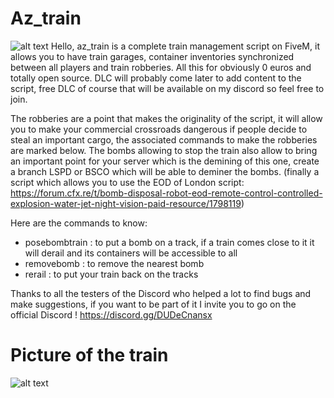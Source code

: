 # Az_train
![alt text](https://media.discordapp.net/attachments/912680553503948821/1001187105743061163/az_train.PNG)
Hello, az_train is a complete train management script on FiveM, it allows you to have train garages, container inventories synchronized between all players and train robberies. All this for obviously 0 euros and totally open source. DLC will probably come later to add content to the script, free DLC of course that will be available on my discord so feel free to join.

The robberies are a point that makes the originality of the script, it will allow you to make your commercial crossroads dangerous if people decide to steal an important cargo, the associated commands to make the robberies are marked below. The bombs allowing to stop the train also allow to bring an important point for your server which is the demining of this one, create a branch LSPD or BSCO which will be able to deminer the bombs. (finally a script which allows you to use the EOD of London script: https://forum.cfx.re/t/bomb-disposal-robot-eod-remote-control-controlled-explosion-water-jet-night-vision-paid-resource/1798119)

Here are the commands to know:
- posebombtrain : to put a bomb on a track, if a train comes close to it it will derail and its containers will be accessible to all
- removebomb : to remove the nearest bomb 
- rerail : to put your train back on the tracks  

Thanks to all the testers of the Discord who helped a lot to find bugs and make suggestions, if you want to be part of it I invite you to go on the official Discord !
https://discord.gg/DUDeCnansx

# Picture of the train
![alt text](https://media.discordapp.net/attachments/912680553503948821/1001212791253901433/unknown.png?width=1246&height=701)
